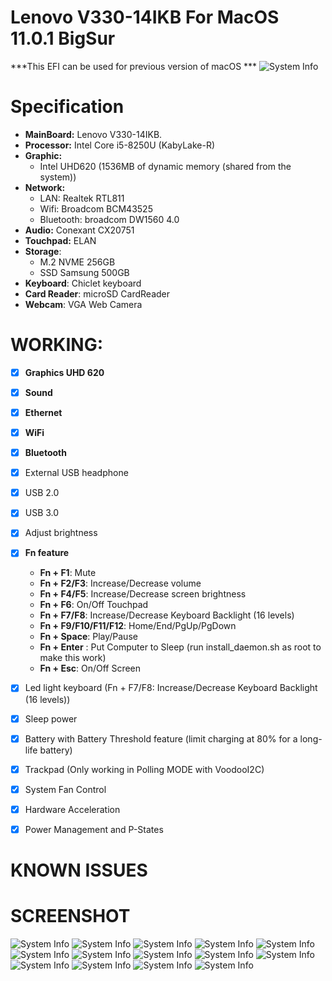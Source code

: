 # Lenovo V330-14IKB For MacOS 11.0.1 BigSur
***This EFI can be used for previous version of macOS ***
![System Info](screenshot/bigsur.jpg)
# Specification
- **MainBoard:** Lenovo V330-14IKB.
- **Processor:** Intel Core i5-8250U (KabyLake-R)
- **Graphic:** 
  + Intel UHD620 (1536MB of dynamic memory (shared from the system))
- **Network:**
  + LAN: Realtek RTL811
  + Wifi: Broadcom BCM43525
  + Bluetooth: broadcom DW1560 4.0
- **Audio:** Conexant CX20751
- **Touchpad:** ELAN
- **Storage**:
  + M.2 NVME 256GB
  + SSD Samsung 500GB
- **Keyboard**: Chiclet keyboard 
- **Card Reader**: microSD CardReader
- **Webcam**: VGA Web Camera

# WORKING:
- [x] **Graphics UHD 620**
- [x] **Sound**
- [x] **Ethernet**
- [x] **WiFi**
- [x] **Bluetooth**
- [x] External USB headphone
- [x] USB 2.0
- [x] USB 3.0
- [x] Adjust brightness
- [x] **Fn feature** 
    + **Fn + F1**: Mute
    + **Fn + F2/F3**: Increase/Decrease volume
    + **Fn + F4/F5**: Increase/Decrease screen brightness
    + **Fn + F6**: On/Off Touchpad
    + **Fn + F7/F8**: Increase/Decrease Keyboard Backlight (16 levels)
    + **Fn + F9/F10/F11/F12**: Home/End/PgUp/PgDown
    + **Fn + Space**: Play/Pause
    + **Fn + Enter** : Put Computer to Sleep (run install_daemon.sh as root to make this work)
    + **Fn + Esc**: On/Off Screen
- [x] Led light keyboard (Fn + F7/F8: Increase/Decrease Keyboard Backlight (16 levels))
- [x] Sleep power
- [x] Battery with Battery Threshold feature (limit charging at 80% for a long-life battery) 
- [x] Trackpad (Only working in Polling MODE with VoodooI2C)
- [x] System Fan Control
- [x] Hardware Acceleration
- [x] Power Management and P-States


# KNOWN ISSUES

# SCREENSHOT
![System Info](screenshot/2020-11-16_12-33-48.png)
![System Info](screenshot/2020-11-16_12-29-32.png)
![System Info](screenshot/2020-11-16_12-30-13.png)
![System Info](screenshot/2020-11-16_12-30-28.png)
![System Info](screenshot/2020-11-16_12-30-47.png)
![System Info](screenshot/2020-11-16_12-31-02.png)
![System Info](screenshot/2020-11-16_12-31-14.png)
![System Info](screenshot/2020-11-16_12-31-35.png)
![System Info](screenshot/2020-11-16_12-31-49.png)
![System Info](screenshot/2020-11-16_12-32-01.png)
![System Info](screenshot/2020-11-16_12-32-15.png)
![System Info](screenshot/2020-11-16_12-32-29.png)
![System Info](screenshot/2020-11-16_12-32-44.png)
![System Info](screenshot/2020-11-16_12-33-07.png)